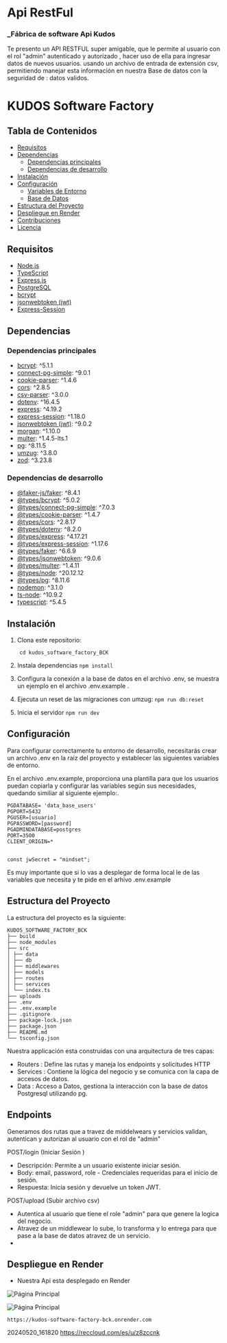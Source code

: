 #  Api RestFul
### _Fábrica de software Api Kudos

Te presento un API RESTFUL super amigable, que le permite al usuario con el rol "admin" autenticado y autorizado , hacer uso de ella para ingresar datos de nuevos usuarios. usando un archivo de entrada de extensión csv, permitiendo manejar esta información en nuestra Base de datos con la seguridad de : datos validos.
# KUDOS Software Factory

## Tabla de Contenidos

- [Requisitos](#requisitos)
- [Dependencias](#dependencias)
  - [Dependencias principales](#dependencias-principales)
  - [Dependencias de desarrollo](#dependencias-de-desarrollo)
- [Instalación](#instalación)
- [Configuración](#configuración)
  - [Variables de Entorno](#variables-de-entorno)
  - [Base de Datos](#base-de-datos)
- [Estructura del Proyecto](#estructura-del-proyecto)
- [Despliegue en Render](#despliegue-en-render)
- [Contribuciones](#contribuciones)
- [Licencia](#licencia)


 ## Requisitos 
 - [Node.js](https://nodejs.org/)
- [TypeScript](https://www.typescriptlang.org/)
- [Express.js](https://expressjs.com/)
- [PostgreSQL](https://www.postgresql.org/)
- [bcrypt](https://www.npmjs.com/package/bcrypt)
- [jsonwebtoken (jwt)](https://www.npmjs.com/package/jsonwebtoken)
- [Express-Session](https://www.npmjs.com/package/express-session)

## Dependencias

### Dependencias principales

- [bcrypt](https://www.npmjs.com/package/bcrypt): ^5.1.1
- [connect-pg-simple](https://www.npmjs.com/package/connect-pg-simple): ^9.0.1
- [cookie-parser](https://www.npmjs.com/package/cookie-parser): ^1.4.6
- [cors](https://www.npmjs.com/package/cors): ^2.8.5
- [csv-parser](https://www.npmjs.com/package/csv-parser): ^3.0.0
- [dotenv](https://www.npmjs.com/package/dotenv): ^16.4.5
- [express](https://www.npmjs.com/package/express): ^4.19.2
- [express-session](https://www.npmjs.com/package/express-session): ^1.18.0
- [jsonwebtoken (jwt)](https://www.npmjs.com/package/jsonwebtoken): ^9.0.2
- [morgan](https://www.npmjs.com/package/morgan): ^1.10.0
- [multer](https://www.npmjs.com/package/multer): ^1.4.5-lts.1
- [pg](https://www.npmjs.com/package/pg): ^8.11.5
- [umzug](https://www.npmjs.com/package/umzug): ^3.8.0
- [zod](https://www.npmjs.com/package/zod): ^3.23.8

### Dependencias de desarrollo

- [@faker-js/faker](https://www.npmjs.com/package/@faker-js/faker): ^8.4.1
- [@types/bcrypt](https://www.npmjs.com/package/@types/bcrypt): ^5.0.2
- [@types/connect-pg-simple](https://www.npmjs.com/package/@types/connect-pg-simple): ^7.0.3
- [@types/cookie-parser](https://www.npmjs.com/package/@types/cookie-parser): ^1.4.7
- [@types/cors](https://www.npmjs.com/package/@types/cors): ^2.8.17
- [@types/dotenv](https://www.npmjs.com/package/@types/dotenv): ^8.2.0
- [@types/express](https://www.npmjs.com/package/@types/express): ^4.17.21
- [@types/express-session](https://www.npmjs.com/package/@types/express-session): ^1.17.6
- [@types/faker](https://www.npmjs.com/package/@types/faker): ^6.6.9
- [@types/jsonwebtoken](https://www.npmjs.com/package/@types/jsonwebtoken): ^9.0.6
- [@types/multer](https://www.npmjs.com/package/@types/multer): ^1.4.11
- [@types/node](https://www.npmjs.com/package/@types/node): ^20.12.12
- [@types/pg](https://www.npmjs.com/package/@types/pg): ^8.11.6
- [nodemon](https://www.npmjs.com/package/nodemon): ^3.1.0
- [ts-node](https://www.npmjs.com/package/ts-node): ^10.9.2
- [typescript](https://www.npmjs.com/package/typescript): ^5.4.5


## Instalación 
1. Clona este repositorio: 
``` git clone git@github.com:RosaleeCastro/kudos_software_factory_BCK.git
    cd kudos_software_factory_BCK
```
2. Instala dependencias 
```npm install ```

3. Configura la conexión a la base de datos en el archivo .env, se muestra un ejemplo en el archivo .env.example .

4. Ejecuta un reset de las migraciones con umzug:
```npm run db:reset```

5. Inicia el servidor 
```npm run dev ```

## Configuración
Para configurar correctamente tu entorno de desarrollo, necesitarás crear un archivo .env en la raíz del proyecto y establecer las siguientes variables de entorno.

En el archivo .env.example, proporciona una plantilla para que los usuarios puedan copiarla y configurar las variables según sus necesidades, quedando similiar al siguiente ejemplo:.
```PGHOST=localhost
PGDATABASE= 'data_base_users'
PGPORT=5432
PGUSER=[usuario]
PGPASSWORD=[password]
PGADMINDATABASE=postgres
PORT=3500
CLIENT_ORIGIN=*


const jwSecret = "mindset";

```
Es muy importante que si lo vas a desplegar de forma local le de las variables que necesita y te pide en el arhivo .env.example


## Estructura del Proyecto

La estructura del proyecto es la siguiente:
```
KUDOS_SOFTWARE_FACTORY_BCK
├── build
├── node_modules
├── src
│ ├── data
│ ├── db
│ ├── middlewares
│ ├── models
│ ├── routes
│ ├── services
│ └── index.ts
├── uploads
├── .env
├── .env.example
├── .gitignore
├── package-lock.json
├── package.json
├── README.md
└── tsconfig.json
 ```
Nuestra applicación esta construidas con una arquitectura de tres capas:
* Routers : Define las rutas y maneja los endpoints y solicitudes HTTP 
* Services : Contiene la lógica del negocio y se comunica con la capa de accesos de datos.
* Data : Acceso a Datos, gestiona la interacción con la base de datos Postgresql  utilizando pg.

## Endpoints
Generamos dos rutas que a travez de middelwears y servicios validan, autentican y autorizan al usuario con el rol de "admin"

POST/login (Iniciar Sesión )
* Descripción: Permite a un usuario existente iniciar sesión.
* Body: email, password, role - Credenciales requeridas para el inicio de sesión.
* Respuesta: Inicia sesión y devuelve un token JWT.

POST/upload (Subir archivo csv)
* Autentica al usuario que tiene el role "admin" para que genere la logica del negocio.
* Atravez de un middlewear lo sube, lo transforma y lo entrega para que pase a la base de datos atravez de un servicio.
*


## Despliegue en Render 
* Nuestra Api esta desplegado  en Render 

![Página Principal](/img/Captura%20de%20pantalla%202024-05-20%20163710.png)

![Página Principal](/img/Captura%20de%20pantalla%202024-05-20%20164419.png)

```
https://kudos-software-factory-bck.onrender.com
```
20240520_161820 https://reccloud.com/es/u/z8zccnk